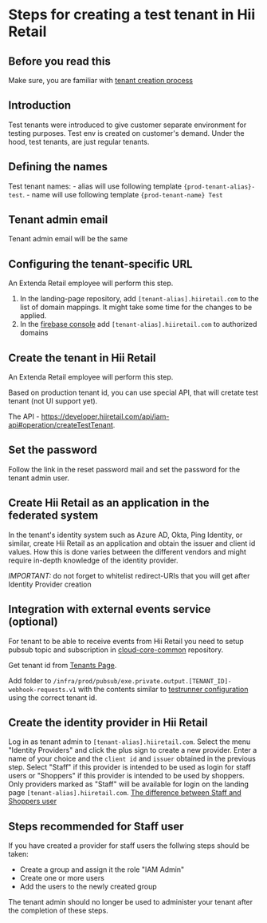 # Steps for creating a test tenant in Hii Retail

## Before you read this

Make sure, you are familiar with [tenant creation process](./STEPS_FOR_CREATING_A_TENANT.md)

## Introduction

Test tenants were introduced to give customer separate environment for testing purposes.
Test env is created on customer's demand. Under the hood, test tenants, are just regular tenants.

## Defining the names

Test tenant names:
    - alias will use following template `{prod-tenant-alias}-test`.
    - name will use following template `{prod-tenant-name} Test`

## Tenant admin email

Tenant admin email will be the same

## Configuring the tenant-specific URL

An Extenda Retail employee will perform this step.

1. In the landing-page repository, add `[tenant-alias].hiiretail.com` to the list of domain mappings. It might take some time for the changes to be applied.
2. In the [firebase console](https://console.firebase.google.com/project/hiidentity-staff/authentication/settings) add `[tenant-alias].hiiretail.com` to authorized domains

## Create the tenant in Hii Retail

An Extenda Retail employee will perform this step.

Based on production tenant id, you can use special API, that will cretate test tenant (not UI support yet).

The API - https://developer.hiiretail.com/api/iam-api#operation/createTestTenant.

## Set the password

Follow the link in the reset password mail and set the password for the tenant admin user.

## Create Hii Retail as an application in the federated system

In the tenant's identity system such as Azure AD, Okta, Ping Identity, or similar, create Hii Retail as an application and obtain the issuer and client id values. How this is done varies between the different vendors and might require in-depth knowledge of the identity provider.

*IMPORTANT:* do not forget to whitelist redirect-URIs that you will get after Identity Provider creation

## Integration with external events service (optional)

For tenant to be able to receive events from Hii Retail you need to setup pubsub topic and subscription in [cloud-core-common](https://github.com/extenda/engineering-cloud-core-common) repository.

Get tenant id from [Tenants Page](https://extenda.hiiretail.com/iam/tenants).

Add folder to `/infra/prod/pubsub/exe.private.output.[TENANT_ID]-webhook-requests.v1` with the contents similar to [testrunner configuration](https://github.com/extenda/engineering-cloud-core-common/tree/master/infra/prod/pubsub/exe.private.output.CIR7nQwtS0rA6t0S6ejd-webhook-requests.v1) using the correct tenant id.

## Create the identity provider in Hii Retail

Log in as tenant admin to `[tenant-alias].hiiretail.com`. Select the menu "Identity Providers" and click the plus sign to create a new provider. Enter a name of your choice and the `client id` and `issuer` obtained in the previous step. Select "Staff" if this provider is intended to be used as login for staff users or "Shoppers" if this provider is intended to be used by shoppers. Only providers marked as "Staff" will be available for login on the landing page `[tenant-alias].hiiretail.com`.
[The difference between Staff and Shoppers user](https://extenda.hiiretail.com/iam/tenants)

## Steps recommended for Staff user

If you have created a provider for staff users the follwing steps should be taken:

* Create a group and assign it the role "IAM Admin"
* Create one or more users
* Add the users to the newly created group

The tenant admin should no longer be used to administer your tenant after the completion of these steps.
